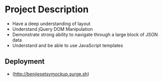 # Project Description

- Have a deep understanding of layout
- Understand jQuery DOM Manipulation
- Demonstrate strong ability to navigate through a large block of JSON data
- Understand and be able to use JavaScript templates

## Deployment

- (http://benjiesetsymockup.surge.sh)
